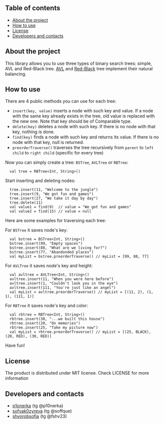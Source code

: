 ## Table of contents
- [About the project](#about-the-project)
- [How to use](#how-to-use)
- [License](#license)
- [Developers and contacts](#developers-and-contacts)

## About the project

This library allows you to use three types of binary search trees: simple, AVL and Red-Black tree. [AVL](https://en.wikipedia.org/wiki/AVL_tree) and [Red-Black](https://en.wikipedia.org/wiki/Red–black_tree) tree implement their natural balancing.

## How to use
There are 4 public methods you can use for each tree:

* `insert(key, value)`  inserts a node with such key and value. If a node with the same key already exists in the tree, old value is replaced with the new one. Note that key should be of Comparable type.
* `delete(key)`  deletes a node with such key. If there is no node with that key, nothing is done.
* `find(key)`  finds a node with such key and returns its value. If there is no node with that key, null is returned.
* `preorderTraverse()`  traverses the tree recursively from `parent` to `left child` to `right child` (specific for every tree)

Now you can simply create a tree: `BSTree`, `AVLTree` or `RBTree`:
```
  val tree = RBTree<Int, String>()
  ```
Start inserting and deleting nodes:
```
  tree.insert(11, "Welcome to the jungle")                
  tree.insert(9, "We got fun and games")
  tree.insert(27, "We take it day by day")
  tree.delete(11)
  val value1 = find(9)  // value = "We got fun and games"
  val value2 = find(15) // value = null
  ```
Here are some examples for traversing each tree:

For `BSTree` it saves node's key:
```
  val bstree = BSTree<Int, String>()
  bstree.insert(99, "Empty spaces")
  bstree.insert(88, "What are we living for?")
  bstree.insert(77, "Abandonded places")
  val myList = bstree.preorderTraverse() // myList = [99, 88, 77]
  ```
For `AVLTree` it saves node's key and height:
```
  val avltree = AVLTree<Int, String>()
  avltree.insert(11, "When you were here before")
  avltree.insert(1, "Couldn't look you in the eye")
  avltree.insert(111, "You're just like an angel")
  val myList = avltree.preorderTraverse() // myList = [(11, 2), (1, 1), (111, 1)]
  ```
For `RBTree` it saves node's key and color:
```
  val rbtree = RBTree<Int, String>()
  rbtree.insert(30, "...we built this house")
  rbtree.insert(20, "On memories")
  rbtree.insert(25, "Take my picture now")
  val myList = rbtree.preorderTraverse() // myList = [(25, BLACK), (20, RED), (30, RED)]
  ```

Have fun!
## License
The product is distributed under MIT license. Check LICENSE for more information
## Developers and contacts
* [p1onerka](https://github.com/p1onerka) (tg @p10nerka)  
* [sofyak0zyreva](https://github.com/sofyak0zyreva) (tg @soffque)  
* [shvorobsofia](https://github.com/shvorobsofia) (tg @fshv23)  

